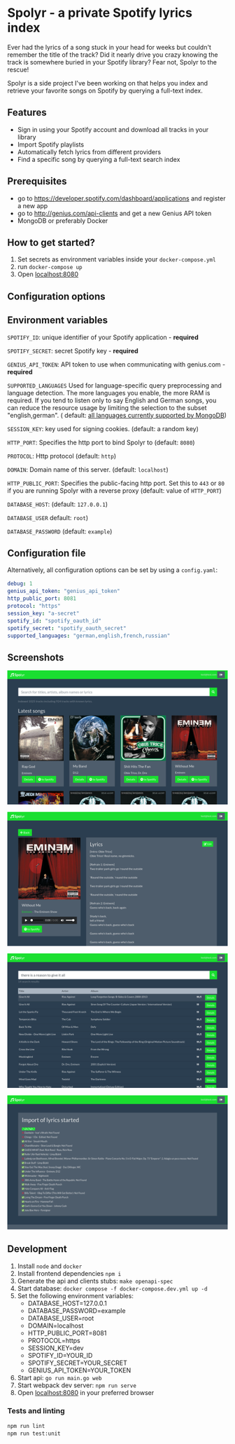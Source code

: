 # Spolyr - a private Spotify lyrics index

Ever had the lyrics of a song stuck in your head for weeks but couldn't remember the title of the track? Did it nearly drive you crazy knowing the track is somewhere buried in your Spotify library? Fear not, Spolyr to the rescue!

Spolyr is a side project I've been working on that helps you index and retrieve your favorite songs on Spotify by querying a full-text index. 

## Features
- Sign in using your Spotify account and download all tracks in your library
- Import Spotify playlists
- Automatically fetch lyrics from different providers
- Find a specific song by querying a full-text search index

## Prerequisites
- go to https://developer.spotify.com/dashboard/applications and register a new app 
- go to http://genius.com/api-clients and get a new Genius API token
- MongoDB or preferably Docker

## How to get started?

1. Set secrets as environment variables inside your `docker-compose.yml`
2. run `docker-compose up`
3. Open [localhost:8080](http://localhost:8080)

## Configuration options

## Environment variables

`SPOTIFY_ID`: unique identifier of your Spotify application - **required**

`SPOTIFY_SECRET`: secret Spotify key - **required**

`GENIUS_API_TOKEN`: API token to use when communicating with genius.com - **required**

`SUPPORTED_LANGUAGES` Used for language-specific query preprocessing and language detection. The more languages you
enable, the more RAM is required. If you tend to listen only to say English and German songs, you can reduce the
resource usage by limiting the selection to the subset "english,german". (
default: [all languages currently supported by MongoDB](https://www.mongodb.com/docs/manual/reference/text-search-languages/#std-label-text-search-languages))

`SESSION_KEY`: key used for signing cookies. (default: a random key)

`HTTP_PORT`: Specifies the http port to bind Spolyr to (default: `8080`)

`PROTOCOL`: Http protocol (default: `http`)

`DOMAIN`: Domain name of this server. (default: `localhost`)

`HTTP_PUBLIC_PORT`: Specifies the public-facing http port. Set this to `443` or `80` if you are running Spolyr with a
reverse proxy (default: value of `HTTP_PORT`)

`DATABASE_HOST`: (default: `127.0.0.1`)

`DATABASE_USER` default: `root`)

`DATABASE_PASSWORD` (default: `example`)

## Configuration file

Alternatively, all configuration options can be set by using a `config.yaml`:

```yaml
debug: 1
genius_api_token: "genius_api_token"
http_public_port: 8081
protocol: "https"
session_key: "a-secret"
spotify_id: "spotify_oauth_id"
spotify_secret: "spotify_oauth_secret"
supported_languages: "german,english,french,russian"
```

## Screenshots

![home page](doc/preview-1.png "Import and query your Spotify library.")

![full-text search](doc/preview-2.png "Automatically import lyrics from different providers")

![track details page](doc/preview-3.png "Search for songs by parts of the lyrics, title, album name, and artists")

![import of lyrics](doc/preview-4.png "View end edit lyrics of tracks.")

## Development

1. Install `node` and `docker`
2. Install frontend dependencies `npm i`
3. Generate the api and clients stubs: `make openapi-spec`
4. Start database: `docker compose -f docker-compose.dev.yml up -d`
5. Set the following environment variables:
   - DATABASE_HOST=127.0.0.1
   - DATABASE_PASSWORD=example
   - DATABASE_USER=root
   - DOMAIN=localhost
   - HTTP_PUBLIC_PORT=8081
   - PROTOCOL=https
   - SESSION_KEY=dev
   - SPOTIFY_ID=YOUR_ID
   - SPOTIFY_SECRET=YOUR_SECRET
   - GENIUS_API_TOKEN=YOUR_TOKEN
6. Start api: `go run main.go web`
7. Start webpack dev server: `npm run serve`
8. Open [localhost:8080](https://localhost:8080) in your preferred browser

### Tests and linting
```bash
npm run lint
npm run test:unit
```